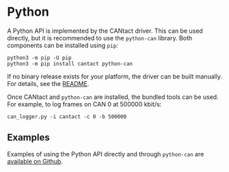 # Python

A Python API is implemented by the CANtact driver. This can be used directly, but it is recommended to use 
the `python-can` library. Both components can be installed using `pip`:

```
python3 -m pip -U pip
python3 -m pip install cantact python-can
```

If no binary release exists for your platform, the driver can be built manually. 
For details, see the [README](https://github.com/linklayer/cantact/#building-python-support).

Once CANtact and `python-can` are installed, the bundled tools can be used. For example,
to log frames on CAN 0 at 500000 kbit/s:

```
can_logger.py -i cantact -c 0 -b 500000
```

## Examples

Examples of using the Python API directly and through `python-can` are 
[available on Github](https://github.com/linklayer/cantact/tree/master/driver/examples).
